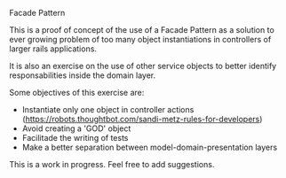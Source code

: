 Facade Pattern

This is a proof of concept of the use of a Facade Pattern as a solution to
ever growing problem of too many object instantiations in controllers of
larger rails applications.

It is also an exercise on the use of other service objects to better identify
responsabilities inside the domain layer.

Some objectives of this exercise are:
- Instantiate only one object in controller actions (https://robots.thoughtbot.com/sandi-metz-rules-for-developers)
- Avoid creating a 'GOD' object
- Facilitade the writing of tests
- Make a better separation between model-domain-presentation layers

This is a work in progress. Feel free to add suggestions.
